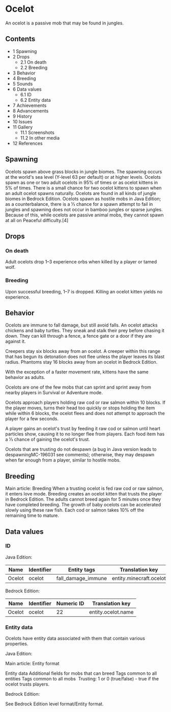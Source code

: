 # Ocelot
 An ocelot is a passive mob that may be found in jungles.

## Contents
- 1 Spawning
- 2 Drops
	- 2.1 On death
	- 2.2 Breeding
- 3 Behavior
- 4 Breeding
- 5 Sounds
- 6 Data values
	- 6.1 ID
	- 6.2 Entity data
- 7 Achievements
- 8 Advancements
- 9 History
- 10 Issues
- 11 Gallery
	- 11.1 Screenshots
	- 11.2 In other media
- 12 References

## Spawning
Ocelots spawn above grass blocks in jungle biomes. The spawning occurs at the world's sea level (Y-level 63 per default) or at higher levels. Ocelots spawn as one or two adult ocelots in 95% of times or as ocelot kittens in 5% of times. There is a small chance for two ocelot kittens to spawn when an adult ocelot spawns naturally. Ocelots are found in all kinds of jungle biomes in Bedrock Edition. Ocelots spawn as hostile mobs in Java Edition; as a counterbalance, there is a 1⁄3 chance for a spawn attempt to fail in jungles and spawning does not occur in bamboo jungles or sparse jungles. Because of this, while ocelots are passive animal mobs, they cannot spawn at all on Peaceful difficulty.[4]

## Drops
### On death
Adult ocelots drop 1–3 experience orbs when killed by a player or tamed wolf. 

### Breeding
Upon successful breeding, 1–7 is dropped. Killing an ocelot kitten yields no experience.

## Behavior
Ocelots are immune to fall damage, but still avoid falls. An ocelot attacks chickens and baby turtles. They sneak and stalk their prey before chasing it down. They can kill through a fence, a fence gate or a door if they are against it.

Creepers stay six blocks away from an ocelot. A creeper within this range that has begun its detonation does not flee unless the player leaves its blast radius. Phantoms stay 16 blocks away from an ocelot in Bedrock Edition.

With the exception of a faster movement rate, kittens have the same behavior as adults.


Ocelots are one of the few mobs that can sprint and sprint away from nearby players in Survival or Adventure mode.

Ocelots approach players holding raw cod or raw salmon within 10 blocks. If the player moves, turns their head too quickly or stops holding the item while within 6 blocks, the ocelot flees and does not attempt to approach the player for a few seconds.

A player gains an ocelot's trust by feeding it raw cod or salmon until heart particles show, causing it to no longer flee from players. Each food item has a 1⁄3 chance of gaining the ocelot's trust.

Ocelots that are trusting do not despawn (a bug in Java version leads to despawningMC-196031 see comments); otherwise, they may despawn when far enough from a player, similar to hostile mobs.

## Breeding
Main article: Breeding
When a trusting ocelot is fed raw cod or raw salmon, it enters love mode. Breeding creates an ocelot kitten that trusts the player in Bedrock Edition. The adults cannot breed again for 5 minutes once they have completed breeding. The growth of baby ocelots can be accelerated slowly using these raw fish. Each cod or salmon takes 10% off the remaining time to mature.

## Data values
### ID
Java Edition:

| Name   | Identifier | Entity tags        | Translation key         |
|--------|------------|--------------------|-------------------------|
| Ocelot | ocelot     | fall_damage_immune | entity.minecraft.ocelot |

Bedrock Edition:

| Name   | Identifier | Numeric ID | Translation key    |
|--------|------------|------------|--------------------|
| Ocelot | ocelot     | 22         | entity.ocelot.name |

### Entity data
Ocelots have entity data associated with them that contain various properties.

Java Edition:

Main article: Entity format

 Entity data
Additional fields for mobs that can breed
Tags common to all entities
Tags common to all mobs
 Trusting: 1 or 0 (true/false) - true if the ocelot trusts players.

Bedrock Edition:

See Bedrock Edition level format/Entity format.
